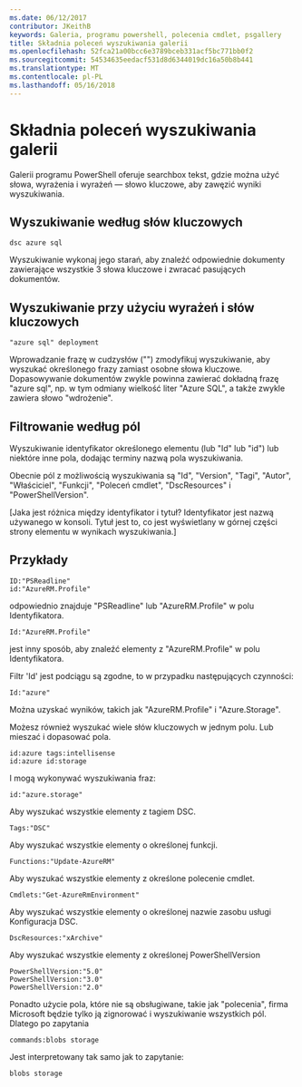 ```yaml
---
ms.date: 06/12/2017
contributor: JKeithB
keywords: Galeria, programu powershell, polecenia cmdlet, psgallery
title: Składnia poleceń wyszukiwania galerii
ms.openlocfilehash: 52fca21a00bcc6e3789bceb331acf5bc771bb0f2
ms.sourcegitcommit: 54534635eedacf531d8d6344019dc16a50b8b441
ms.translationtype: MT
ms.contentlocale: pl-PL
ms.lasthandoff: 05/16/2018
---
```

# <a name="gallery-search-syntax"></a>Składnia poleceń wyszukiwania galerii

Galerii programu PowerShell oferuje searchbox tekst, gdzie można użyć słowa, wyrażenia i wyrażeń — słowo kluczowe, aby zawęzić wyniki wyszukiwania.

## <a name="search-by-keywords"></a>Wyszukiwanie według słów kluczowych

    dsc azure sql

Wyszukiwanie wykonaj jego starań, aby znaleźć odpowiednie dokumenty zawierające wszystkie 3 słowa kluczowe i zwracać pasujących dokumentów.

## <a name="search-using-phrases-and-keywords"></a>Wyszukiwanie przy użyciu wyrażeń i słów kluczowych

    "azure sql" deployment

Wprowadzanie frazę w cudzysłów ("") zmodyfikuj wyszukiwanie, aby wyszukać określonego frazy zamiast osobne słowa kluczowe.
Dopasowywanie dokumentów zwykle powinna zawierać dokładną frazę "azure sql", np. w tym odmiany wielkość liter "Azure SQL", a także zwykle zawiera słowo "wdrożenie".

## <a name="filtering-on-fields"></a>Filtrowanie według pól

Wyszukiwanie identyfikator określonego elementu (lub "Id" lub "id") lub niektóre inne pola, dodając terminy nazwą pola wyszukiwania.

Obecnie pól z możliwością wyszukiwania są "Id", "Version", "Tagi", "Autor", "Właściciel", "Funkcji", "Poleceń cmdlet", "DscResources" i "PowerShellVersion".

[Jaka jest różnica między identyfikator i tytuł? Identyfikator jest nazwą używanego w konsoli. Tytuł jest to, co jest wyświetlany w górnej części strony elementu w wynikach wyszukiwania.]

## <a name="examples"></a>Przykłady

    ID:"PSReadline"
    id:"AzureRM.Profile"

odpowiednio znajduje "PSReadline" lub "AzureRM.Profile" w polu Identyfikatora.

    Id:"AzureRM.Profile"

jest inny sposób, aby znaleźć elementy z "AzureRM.Profile" w polu Identyfikatora.

Filtr 'Id' jest podciągu są zgodne, to w przypadku następujących czynności:

    Id:"azure"

Można uzyskać wyników, takich jak "AzureRM.Profile" i "Azure.Storage".

Możesz również wyszukać wiele słów kluczowych w jednym polu. Lub mieszać i dopasować pola.

    id:azure tags:intellisense
    id:azure id:storage

I mogą wykonywać wyszukiwania fraz:

    id:"azure.storage"


Aby wyszukać wszystkie elementy z tagiem DSC.

    Tags:"DSC"

Aby wyszukać wszystkie elementy o określonej funkcji.

    Functions:"Update-AzureRM"

Aby wyszukać wszystkie elementy z określone polecenie cmdlet.

    Cmdlets:"Get-AzureRmEnvironment"

Aby wyszukać wszystkie elementy o określonej nazwie zasobu usługi Konfiguracja DSC.

    DscResources:"xArchive"

Aby wyszukać wszystkie elementy z określonej PowerShellVersion

    PowerShellVersion:"5.0"
    PowerShellVersion:"3.0"
    PowerShellVersion:"2.0"


Ponadto użycie pola, które nie są obsługiwane, takie jak "polecenia", firma Microsoft będzie tylko ją zignorować i wyszukiwanie wszystkich pól. Dlatego po zapytania

    commands:blobs storage

Jest interpretowany tak samo jak to zapytanie:

    blobs storage